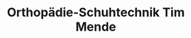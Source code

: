 ---
title: "Orthopädie-Schuhtechnik Tim Mende"
url: /lengenfeld/orthopaedie-schuhtechnik-tim-mende/
shop: Schuhe
---